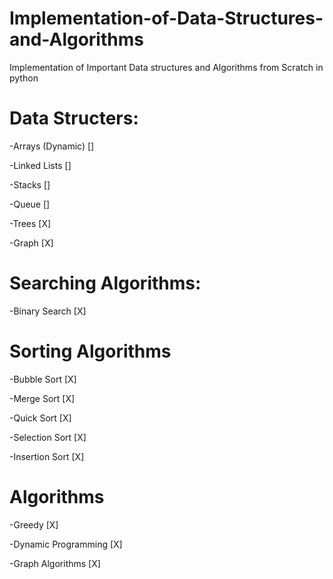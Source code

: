 # Implementation-of-Data-Structures-and-Algorithms
Implementation of Important Data structures and Algorithms from Scratch in python
# Data Structers: 
-Arrays (Dynamic)  []


-Linked Lists []


-Stacks []


-Queue []


-Trees  [X]


-Graph [X]
# Searching Algorithms:

-Binary Search [X]

# Sorting Algorithms

-Bubble Sort [X]


-Merge Sort [X]


-Quick Sort [X]


-Selection Sort [X]


-Insertion Sort [X]


# Algorithms

-Greedy [X]


-Dynamic Programming [X]


-Graph Algorithms [X]

